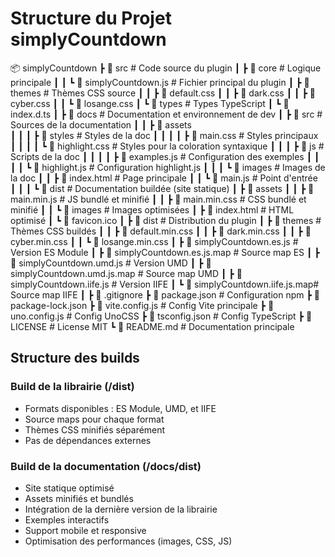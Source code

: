 # Structure du Projet simplyCountdown

📦 simplyCountdown
 ┣ 📂 src                     # Code source du plugin
 ┃ ┣ 📂 core                  # Logique principale
 ┃ ┃ ┗ 📜 simplyCountdown.js  # Fichier principal du plugin
 ┃ ┣ 📂 themes               # Thèmes CSS source
 ┃ ┃ ┣ 📜 default.css
 ┃ ┃ ┣ 📜 dark.css
 ┃ ┃ ┣ 📜 cyber.css
 ┃ ┃ ┗ 📜 losange.css
 ┃ ┗ 📂 types                # Types TypeScript
 ┃   ┗ 📜 index.d.ts
 ┃
 ┣ 📂 docs                   # Documentation et environnement de dev
 ┃ ┣ 📂 src                  # Sources de la documentation
 ┃ ┃ ┣ 📂 assets            
 ┃ ┃ ┃ ┣ 📂 styles          # Styles de la doc
 ┃ ┃ ┃ ┃ ┣ 📜 main.css      # Styles principaux
 ┃ ┃ ┃ ┃ ┗ 📜 highlight.css  # Styles pour la coloration syntaxique
 ┃ ┃ ┃ ┣ 📂 js              # Scripts de la doc
 ┃ ┃ ┃ ┃ ┣ 📜 examples.js    # Configuration des exemples
 ┃ ┃ ┃ ┃ ┗ 📜 highlight.js   # Configuration highlight.js
 ┃ ┃ ┃ ┗ 📂 images          # Images de la doc
 ┃ ┃ ┣ 📜 index.html        # Page principale
 ┃ ┃ ┗ 📜 main.js           # Point d'entrée
 ┃ ┃
 ┃ ┗ 📂 dist                # Documentation buildée (site statique)
 ┃   ┣ 📂 assets
 ┃   ┃ ┣ 📜 main.min.js      # JS bundlé et minifié
 ┃   ┃ ┣ 📜 main.min.css     # CSS bundlé et minifié
 ┃   ┃ ┗ 📂 images           # Images optimisées
 ┃   ┣ 📜 index.html         # HTML optimisé
 ┃   ┗ 📜 favicon.ico
 ┃
 ┣ 📂 dist                   # Distribution du plugin
 ┃ ┣ 📂 themes              # Thèmes CSS buildés
 ┃ ┃ ┣ 📜 default.min.css
 ┃ ┃ ┣ 📜 dark.min.css
 ┃ ┃ ┣ 📜 cyber.min.css
 ┃ ┃ ┗ 📜 losange.min.css
 ┃ ┣ 📜 simplyCountdown.es.js      # Version ES Module
 ┃ ┣ 📜 simplyCountdown.es.js.map  # Source map ES
 ┃ ┣ 📜 simplyCountdown.umd.js     # Version UMD
 ┃ ┣ 📜 simplyCountdown.umd.js.map # Source map UMD
 ┃ ┣ 📜 simplyCountdown.iife.js    # Version IIFE
 ┃ ┗ 📜 simplyCountdown.iife.js.map# Source map IIFE
 ┃
 ┣ 📜 .gitignore
 ┣ 📜 package.json           # Configuration npm
 ┣ 📜 package-lock.json
 ┣ 📜 vite.config.js         # Config Vite principale
 ┣ 📜 uno.config.js          # Config UnoCSS
 ┣ 📜 tsconfig.json          # Config TypeScript
 ┣ 📜 LICENSE               # License MIT
 ┗ 📜 README.md             # Documentation principale

## Structure des builds

### Build de la librairie (/dist)
- Formats disponibles : ES Module, UMD, et IIFE
- Source maps pour chaque format
- Thèmes CSS minifiés séparément
- Pas de dépendances externes

### Build de la documentation (/docs/dist)
- Site statique optimisé
- Assets minifiés et bundlés
- Intégration de la dernière version de la librairie
- Exemples interactifs
- Support mobile et responsive
- Optimisation des performances (images, CSS, JS)
